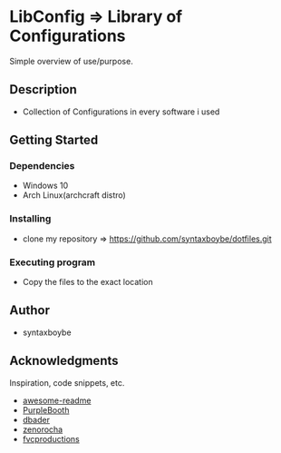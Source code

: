 # LibConfig => Library of Configurations

Simple overview of use/purpose.

## Description

- Collection of Configurations in every software i used

## Getting Started

### Dependencies

- Windows 10
- Arch Linux(archcraft distro)

### Installing

- clone my repository => https://github.com/syntaxboybe/dotfiles.git

### Executing program

- Copy the files to the exact location

## Author

- syntaxboybe

## Acknowledgments

Inspiration, code snippets, etc.

- [awesome-readme](https://github.com/matiassingers/awesome-readme)
- [PurpleBooth](https://gist.github.com/PurpleBooth/109311bb0361f32d87a2)
- [dbader](https://github.com/dbader/readme-template)
- [zenorocha](https://gist.github.com/zenorocha/4526327)
- [fvcproductions](https://gist.github.com/fvcproductions/1bfc2d4aecb01a834b46)
